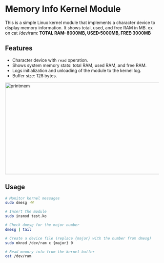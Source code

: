 # Memory Info Kernel Module

This is a simple Linux kernel module that implements a character device to display memory information. It shows total, used, and free RAM in MB.
ex on cat /dev/ram: **TOTAL RAM: 8000MB, USED:5000MB, FREE:3000MB**

## Features

- Character device with `read` operation.
- Shows system memory stats: total RAM, used RAM, and free RAM.
- Logs initialization and unloading of the module to the kernel log.
- Buffer size: 128 bytes.
<img width="1770" height="300" alt="printmem" src="https://github.com/user-attachments/assets/3cc22303-f92f-4819-94da-43b175c12f66" />

## Usage

```bash
# Monitor kernel messages
sudo dmesg -W

# Insert the module
sudo insmod test.ko

# Check dmesg for the major number
dmesg | tail

# Create a device file (replace {major} with the number from dmesg)
sudo mknod /dev/ram c {major} 0

# Read memory info from the kernel buffer
cat /dev/ram
